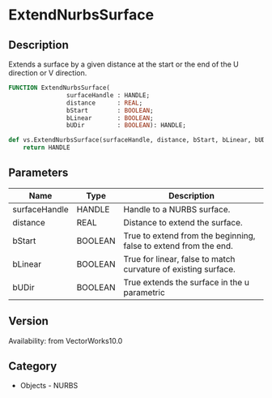 # ExtendNurbsSurface

## Description
Extends a surface by a given distance at the start or the end of the U direction or V direction.

```pascal
FUNCTION ExtendNurbsSurface(
				surfaceHandle : HANDLE;
				distance      : REAL;
				bStart        : BOOLEAN;
				bLinear       : BOOLEAN;
				bUDir         : BOOLEAN): HANDLE;
```

```python
def vs.ExtendNurbsSurface(surfaceHandle, distance, bStart, bLinear, bUDir):
    return HANDLE
```

## Parameters
|Name|Type|Description|
|---|---|---|
|surfaceHandle|HANDLE|Handle to a NURBS surface.|
|distance|REAL|Distance to extend the surface.|
|bStart|BOOLEAN|True to extend from the beginning, false to extend from the end.|
|bLinear|BOOLEAN|True for linear, false to match curvature of existing surface.|
|bUDir|BOOLEAN|True extends the surface in the u parametric|direction, otherwise extends it in the v parametric direction.|

## Version
Availability: from VectorWorks10.0

## Category
* Objects - NURBS


